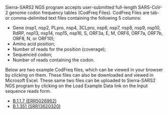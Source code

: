 Sierra-SARS2 NGS program accepts user-submitted full-length SARS-CoV-2 genome
codon frequency tables (CodFreq Files). CodFreq Files are tab- or
comma-delimited text files containing the following 5 columns:

- Gene (nsp1, nsp2, PLpro, nsp4, 3CLpro, nsp6, nsp7, nsp8, nsp9, nsp10, RdRP,
nsp13, nsp14, nsp15, nsp16, S, ORF3a, E, M, ORF6, ORF7a, ORF7b, ORF8, N, or
ORF10);
- Amino acid position;
- Number of reads for the position (coverage);
- Sequenced codon;
- Number of reads containing the codon.

Below are two example CodFreq files, which can be viewed in your browser by
clicking on them. These files can also be downloaded and viewed in Microsoft
Excel. These same two files can be uploaded to Sierra-SARS2 NGS program by
clicking on the Load Example Data link on the Input sequence reads form.

- [B.1.1.7
  (ERR5026962)]($$CMS_PREFIX$$downloads/codfreq-examples/B.1.1.7_CAMC-C471A4_ERR5026962.codfreq.txt)
- [B.1.351
  (SRR13620320)]($$CMS_PREFIX$$downloads/codfreq-examples/B.1.351_KRISP-K005325_SRR13620320.codfreq.txt)
